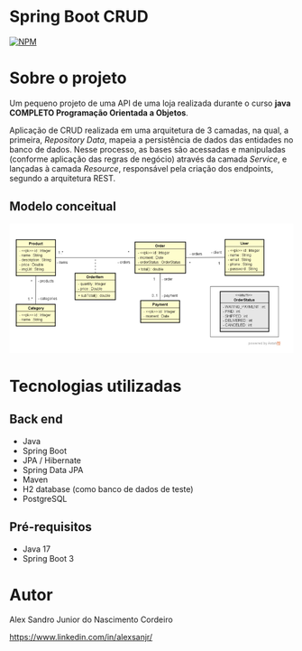 # Spring Boot CRUD
[![NPM](https://img.shields.io/npm/l/react)](https://github.com/alexsanjr/workshop-springboot3-jpa/blob/main/LICENCE) 

# Sobre o projeto

Um pequeno projeto de uma API de uma loja realizada durante o curso **java COMPLETO Programação Orientada a Objetos**.

Aplicação de CRUD realizada em uma arquitetura de 3 camadas, na qual, a primeira, *Repository Data*, mapeia a persistência de dados das entidades no banco de dados. Nesse processo, as bases são acessadas e manipuladas (conforme aplicação das regras de negócio) através da camada *Service*, e lançadas à camada *Resource*, responsável pela criação dos endpoints, segundo a arquitetura REST.


## Modelo conceitual
![Modelo Conceitual](https://github.com/alexsanjr/workshop-springboot3-jpa/blob/main/assets/modelo%20conceitual.png)

# Tecnologias utilizadas
## Back end
- Java
- Spring Boot
- JPA / Hibernate
- Spring Data JPA
- Maven
- H2 database (como banco de dados de teste)
- PostgreSQL


## Pré-requisitos
- Java 17
- Spring Boot 3


# Autor

Alex Sandro Junior do Nascimento Cordeiro

https://www.linkedin.com/in/alexsanjr/
